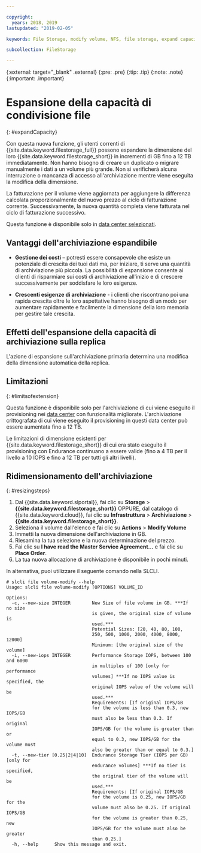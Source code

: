```yaml
---

copyright:
  years: 2018, 2019
lastupdated: "2019-02-05"

keywords: File Storage, modify volume, NFS, file storage, expand capacity

subcollection: FileStorage

---
```

{:external: target="_blank" .external}
{:pre: .pre}
{:tip: .tip}
{:note: .note}
{:important: .important}

# Espansione della capacità di condivisione file
{: #expandCapacity}

Con questa nuova funzione, gli utenti correnti di {{site.data.keyword.filestorage_full}} possono espandere la dimensione del loro {{site.data.keyword.filestorage_short}} in incrementi di GB fino a 12 TB immediatamente. Non hanno bisogno di creare un duplicato o migrare manualmente i dati a un volume più grande. Non si verificherà alcuna interruzione o mancanza di accesso all'archiviazione mentre viene eseguita la modifica della dimensione.

La fatturazione per il volume viene aggiornata per aggiungere la differenza calcolata proporzionalmente del nuovo prezzo al ciclo di fatturazione corrente. Successivamente, la nuova quantità completa viene fatturata nel ciclo di fatturazione successivo.

Questa funzione è disponibile solo in [data center selezionati](/docs/infrastructure/FileStorage?topic=FileStorage-news).

## Vantaggi dell'archiviazione espandibile

- **Gestione dei costi** – potresti essere consapevole che esiste un potenziale di crescita dei tuoi dati ma, per iniziare, ti serve una quantità di archiviazione più piccola. La possibilità di espansione consente ai clienti di risparmiare sui costi di archiviazione all'inizio e di crescere successivamente per soddisfare le loro esigenze.  

- **Crescenti esigenze di archiviazione** - i clienti che riscontrano poi una rapida crescita oltre le loro aspettative hanno bisogno di un modo per aumentare rapidamente e facilmente la dimensione della loro memoria per gestire tale crescita.

## Effetti dell'espansione della capacità di archiviazione sulla replica

L'azione di espansione sull'archiviazione primaria determina una modifica della dimensione automatica della replica.

## Limitazioni
{: #limitsofextension}

Questa funzione è disponibile solo per l'archiviazione di cui viene eseguito il provisioning nei [data center](/docs/infrastructure/FileStorage?topic=FileStorage-news) con funzionalità migliorate. L'archiviazione crittografata di cui viene eseguito il provisioning in questi data center può essere aumentata fino a 12 TB.

Le limitazioni di dimensione esistenti per {{site.data.keyword.filestorage_short}} di cui era stato eseguito il provisioning con Endurance continuano a essere valide (fino a 4 TB per il livello a 10 IOPS e fino a 12 TB per tutti gli altri livelli).

## Ridimensionamento dell'archiviazione
{: #resizingsteps}

1. Dal {{site.data.keyword.slportal}}, fai clic su **Storage** > **{{site.data.keyword.filestorage_short}}** OPPURE, dal catalogo di {{site.data.keyword.cloud}}, fai clic su **Infrastruttura** > **Archiviazione** > **{{site.data.keyword.filestorage_short}}**.
2. Seleziona il volume dall'elenco e fai clic su **Actions** > **Modify Volume**
3. Immetti la nuova dimensione dell'archiviazione in GB.
4. Riesamina la tua selezione e la nuova determinazione del prezzo.
5. Fai clic su **I have read the Master Service Agreement...** e fai clic su **Place Order**.
6. La tua nuova allocazione di archiviazione è disponibile in pochi minuti.

In alternativa, puoi utilizzare il seguente comando nella SLCLI.
```
# slcli file volume-modify --help
Usage: slcli file volume-modify [OPTIONS] VOLUME_ID

Options:
  -c, --new-size INTEGER        New Size of file volume in GB. ***If no size
                                is given, the original size of volume is
                                used.***
                                Potential Sizes: [20, 40, 80, 100,
                                250, 500, 1000, 2000, 4000, 8000, 12000]
                                Minimum: [the original size of the volume]
  -i, --new-iops INTEGER        Performance Storage IOPS, between 100 and 6000
                                in multiples of 100 [only for performance
                                volumes] ***If no IOPS value is specified, the
                                original IOPS value of the volume will be
                                used.***
                                Requirements: [If original IOPS/GB
                                for the volume is less than 0.3, new IOPS/GB
                                must also be less than 0.3. If original
                                IOPS/GB for the volume is greater than or
                                equal to 0.3, new IOPS/GB for the volume must
                                also be greater than or equal to 0.3.]
  -t, --new-tier [0.25|2|4|10]  Endurance Storage Tier (IOPS per GB) [only for
                                endurance volumes] ***If no tier is specified,
                                the original tier of the volume will be
                                used.***
                                Requirements: [If original IOPS/GB
                                for the volume is 0.25, new IOPS/GB for the
                                volume must also be 0.25. If original IOPS/GB
                                for the volume is greater than 0.25, new
                                IOPS/GB for the volume must also be greater
                                than 0.25.]
  -h, --help      Show this message and exit.
```

